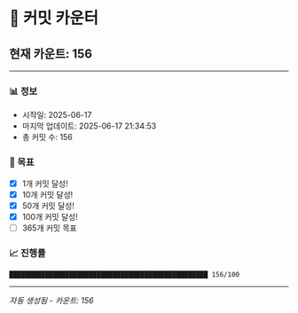 # 🔢 커밋 카운터

## 현재 카운트: 156

---

### 📊 정보
- 시작일: 2025-06-17
- 마지막 업데이트: 2025-06-17 21:34:53
- 총 커밋 수: 156

### 🎯 목표
- [x] 1개 커밋 달성!
- [x] 10개 커밋 달성!
- [x] 50개 커밋 달성!
- [x] 100개 커밋 달성!
- [ ] 365개 커밋 목표

### 📈 진행률
```
██████████████████████████████████████████████████ 156/100
```

---
*자동 생성됨 - 카운트: 156*
